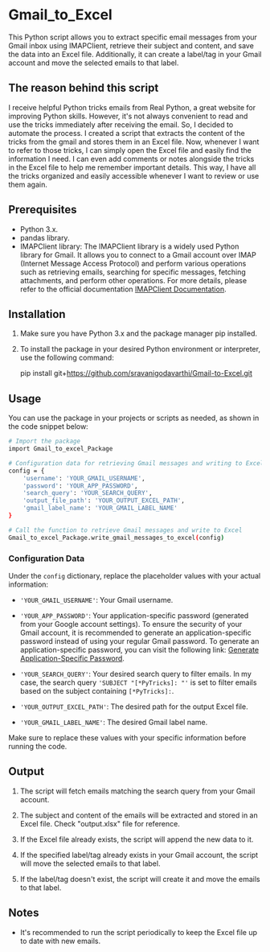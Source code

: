 # Gmail_to_Excel
This Python script allows you to extract specific email messages from your Gmail inbox using IMAPClient, retrieve their subject and content, and save the data into an Excel file. 
Additionally, it can create a label/tag in your Gmail account and move the selected emails to that label.
## The reason behind this script
I receive helpful Python tricks emails from Real Python, a great website for improving Python skills. However, it's not always convenient to read and use the tricks immediately after receiving the email. So, I decided to automate the process. I created a script that extracts the content of the tricks from the gmail and stores them in an Excel file. Now, whenever I want to refer to those tricks, I can simply open the Excel file and easily find the information I need. I can even add comments or notes alongside the tricks in the Excel file to help me remember important details. This way, I have all the tricks organized and easily accessible whenever I want to review or use them again.
## Prerequisites
 * Python 3.x.
 * pandas library.
 * IMAPClient library:
      The IMAPClient library is a widely used Python library for Gmail. It allows you to connect to a Gmail account over IMAP (Internet Message Access Protocol) and perform various operations such as retrieving emails, searching for specific messages, fetching attachments,         and perform other operations. For more details, please refer to the official documentation [IMAPClient Documentation](https://imapclient.readthedocs.io/en/master/#imapclient.IMAPClient.search).
## Installation
1. Make sure you have Python 3.x and the package manager pip installed.
2. To install the package in your desired Python environment or interpreter, use the following command:

   pip install git+https://github.com/sravanigodavarthi/Gmail-to-Excel.git
## Usage
You can use the package in your projects or scripts as needed, as shown in the code snippet below:

```bash
# Import the package
import Gmail_to_excel_Package

# Configuration data for retrieving Gmail messages and writing to Excel
config = {
    'username': 'YOUR_GMAIL_USERNAME',
    'password': 'YOUR_APP_PASSWORD',
    'search_query': 'YOUR_SEARCH_QUERY',
    'output_file_path': 'YOUR_OUTPUT_EXCEL_PATH',
    'gmail_label_name': 'YOUR_GMAIL_LABEL_NAME'
}

# Call the function to retrieve Gmail messages and write to Excel
Gmail_to_excel_Package.write_gmail_messages_to_excel(config)
```
### Configuration Data

Under the `config` dictionary, replace the placeholder values with your actual information:

- `'YOUR_GMAIL_USERNAME'`: Your Gmail username.
  
- `'YOUR_APP_PASSWORD'`: Your application-specific password (generated from your Google account settings). To ensure the security of your Gmail account, it is recommended to generate an application-specific password instead of using your regular Gmail password. To generate an application-specific password, you can visit the following link: [Generate Application-Specific Password](https://support.google.com/accounts/answer/185833).
  
- `'YOUR_SEARCH_QUERY'`: Your desired search query to filter emails. In my case, the search query `'SUBJECT "[*PyTricks]: "'` is set to filter emails based on the subject containing `[*PyTricks]:`.
  
- `'YOUR_OUTPUT_EXCEL_PATH'`: The desired path for the output Excel file.
  
- `'YOUR_GMAIL_LABEL_NAME'`: The desired Gmail label name.

Make sure to replace these values with your specific information before running the code.

## Output
1. The script will fetch emails matching the search query from your Gmail account.

2. The subject and content of the emails will be extracted and stored in an Excel file. Check "output.xlsx" file for reference. 

3. If the Excel file already exists, the script will append the new data to it.

4. If the specified label/tag already exists in your Gmail account, the script will move the selected emails to that label.

5. If the label/tag doesn't exist, the script will create it and move the emails to that label.

## Notes
* It's recommended to run the script periodically to keep the Excel file up to date with new emails.
